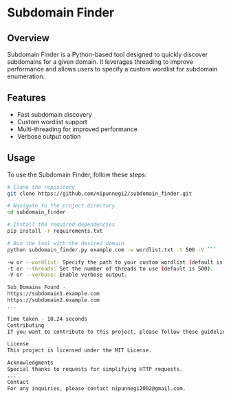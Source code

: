 # Subdomain Finder

## Overview

Subdomain Finder is a Python-based tool designed to quickly discover subdomains for a given domain. It leverages threading to improve performance and allows users to specify a custom wordlist for subdomain enumeration.

## Features

- Fast subdomain discovery
- Custom wordlist support
- Multi-threading for improved performance
- Verbose output option

## Usage

To use the Subdomain Finder, follow these steps:

```bash
# Clone the repository
git clone https://github.com/nipunnegi2/subdomain_finder.git

# Navigate to the project directory
cd subdomain_finder

# Install the required dependencies
pip install -r requirements.txt

# Run the tool with the desired domain
python subdomain_finder.py example.com -w wordlist.txt -t 500 -V ```

-w or --wordlist: Specify the path to your custom wordlist (default is wordlist.txt).
-t or --threads: Set the number of threads to use (default is 500).
-V or --verbose: Enable verbose output.

Sub Domains Found -
https://subdomain1.example.com
https://subdomain2.example.com
...

Time taken - 10.24 seconds
Contributing
If you want to contribute to this project, please follow these guidelines...

License
This project is licensed under the MIT License.

Acknowledgments
Special thanks to requests for simplifying HTTP requests.
...
Contact
For any inquiries, please contact nipunnegi2002@gmail.com.


